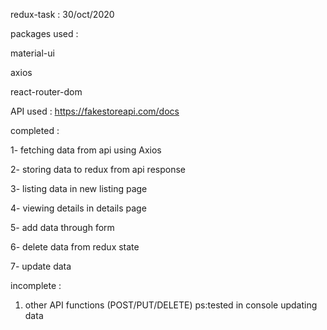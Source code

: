 redux-task : 30/oct/2020

packages used : 

material-ui

axios

react-router-dom




API used : https://fakestoreapi.com/docs


completed :

1- fetching data from api using Axios

2- storing data to redux from api response

3- listing data in new listing page

4- viewing details in details page

5- add data through form

6- delete data from redux state

7- update data 

incomplete :
1. other API functions (POST/PUT/DELETE)
    ps:tested in console updating data

 




